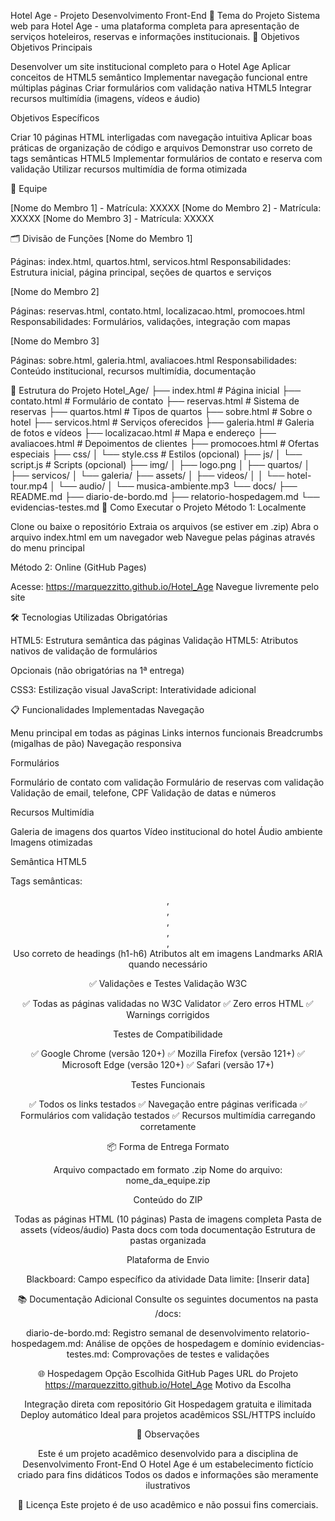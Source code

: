 Hotel Age - Projeto Desenvolvimento Front-End
📌 Tema do Projeto
Sistema web para Hotel Age - uma plataforma completa para apresentação de serviços hoteleiros, reservas e informações institucionais.
🎯 Objetivos
Objetivos Principais

Desenvolver um site institucional completo para o Hotel Age
Aplicar conceitos de HTML5 semântico
Implementar navegação funcional entre múltiplas páginas
Criar formulários com validação nativa HTML5
Integrar recursos multimídia (imagens, vídeos e áudio)

Objetivos Específicos

Criar 10 páginas HTML interligadas com navegação intuitiva
Aplicar boas práticas de organização de código e arquivos
Demonstrar uso correto de tags semânticas HTML5
Implementar formulários de contato e reserva com validação
Utilizar recursos multimídia de forma otimizada

👥 Equipe

[Nome do Membro 1] - Matrícula: XXXXX
[Nome do Membro 2] - Matrícula: XXXXX
[Nome do Membro 3] - Matrícula: XXXXX

🗂️ Divisão de Funções
[Nome do Membro 1]

Páginas: index.html, quartos.html, servicos.html
Responsabilidades: Estrutura inicial, página principal, seções de quartos e serviços

[Nome do Membro 2]

Páginas: reservas.html, contato.html, localizacao.html, promocoes.html
Responsabilidades: Formulários, validações, integração com mapas

[Nome do Membro 3]

Páginas: sobre.html, galeria.html, avaliacoes.html
Responsabilidades: Conteúdo institucional, recursos multimídia, documentação

📁 Estrutura do Projeto
Hotel_Age/
├── index.html                 # Página inicial
├── contato.html              # Formulário de contato
├── reservas.html             # Sistema de reservas
├── quartos.html              # Tipos de quartos
├── sobre.html                # Sobre o hotel
├── servicos.html             # Serviços oferecidos
├── galeria.html              # Galeria de fotos e vídeos
├── localizacao.html          # Mapa e endereço
├── avaliacoes.html           # Depoimentos de clientes
├── promocoes.html            # Ofertas especiais
├── css/
│   └── style.css            # Estilos (opcional)
├── js/
│   └── script.js            # Scripts (opcional)
├── img/
│   ├── logo.png
│   ├── quartos/
│   ├── servicos/
│   └── galeria/
├── assets/
│   ├── videos/
│   │   └── hotel-tour.mp4
│   └── audio/
│       └── musica-ambiente.mp3
└── docs/
    ├── README.md
    ├── diario-de-bordo.md
    ├── relatorio-hospedagem.md
    └── evidencias-testes.md
🚀 Como Executar o Projeto
Método 1: Localmente

Clone ou baixe o repositório
Extraia os arquivos (se estiver em .zip)
Abra o arquivo index.html em um navegador web
Navegue pelas páginas através do menu principal

Método 2: Online (GitHub Pages)

Acesse: https://marquezzitto.github.io/Hotel_Age
Navegue livremente pelo site

🛠️ Tecnologias Utilizadas
Obrigatórias

HTML5: Estrutura semântica das páginas
Validação HTML5: Atributos nativos de validação de formulários

Opcionais (não obrigatórias na 1ª entrega)

CSS3: Estilização visual
JavaScript: Interatividade adicional

📋 Funcionalidades Implementadas
Navegação

 Menu principal em todas as páginas
 Links internos funcionais
 Breadcrumbs (migalhas de pão)
 Navegação responsiva

Formulários

 Formulário de contato com validação
 Formulário de reservas com validação
 Validação de email, telefone, CPF
 Validação de datas e números

Recursos Multimídia

 Galeria de imagens dos quartos
 Vídeo institucional do hotel
 Áudio ambiente
 Imagens otimizadas

Semântica HTML5

 Tags semânticas: <header>, <nav>, <main>, <section>, <article>, <footer>
 Uso correto de headings (h1-h6)
 Atributos alt em imagens
 Landmarks ARIA quando necessário

✅ Validações e Testes
Validação W3C

✅ Todas as páginas validadas no W3C Validator
✅ Zero erros HTML
✅ Warnings corrigidos

Testes de Compatibilidade

✅ Google Chrome (versão 120+)
✅ Mozilla Firefox (versão 121+)
✅ Microsoft Edge (versão 120+)
✅ Safari (versão 17+)

Testes Funcionais

✅ Todos os links testados
✅ Navegação entre páginas verificada
✅ Formulários com validação testados
✅ Recursos multimídia carregando corretamente

📦 Forma de Entrega
Formato

Arquivo compactado em formato .zip
Nome do arquivo: nome_da_equipe.zip

Conteúdo do ZIP

Todas as páginas HTML (10 páginas)
Pasta de imagens completa
Pasta de assets (vídeos/áudio)
Pasta docs com toda documentação
Estrutura de pastas organizada

Plataforma de Envio

Blackboard: Campo específico da atividade
Data limite: [Inserir data]

📚 Documentação Adicional
Consulte os seguintes documentos na pasta /docs:

diario-de-bordo.md: Registro semanal de desenvolvimento
relatorio-hospedagem.md: Análise de opções de hospedagem e domínio
evidencias-testes.md: Comprovações de testes e validações

🌐 Hospedagem
Opção Escolhida
GitHub Pages
URL do Projeto
https://marquezzitto.github.io/Hotel_Age
Motivo da Escolha

Integração direta com repositório Git
Hospedagem gratuita e ilimitada
Deploy automático
Ideal para projetos acadêmicos
SSL/HTTPS incluído

📝 Observações

Este é um projeto acadêmico desenvolvido para a disciplina de Desenvolvimento Front-End
O Hotel Age é um estabelecimento fictício criado para fins didáticos
Todos os dados e informações são meramente ilustrativos

📄 Licença
Este projeto é de uso acadêmico e não possui fins comerciais.
